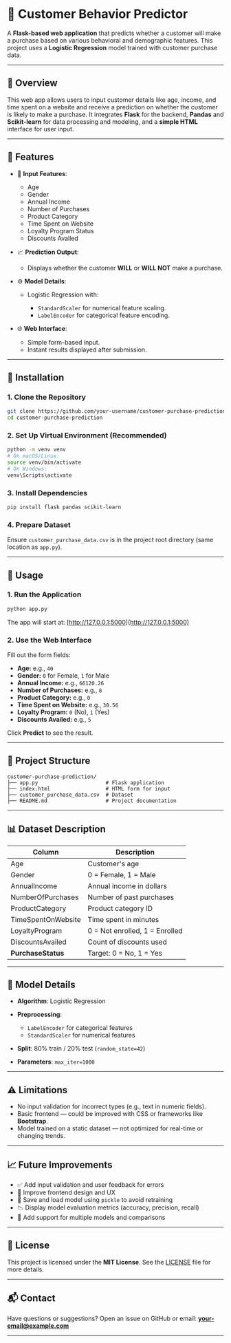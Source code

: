
# 🛒 Customer Behavior Predictor

A **Flask-based web application** that predicts whether a customer will make a purchase based on various behavioral and demographic features. This project uses a **Logistic Regression** model trained with customer purchase data.

---

## 📌 Overview

This web app allows users to input customer details like age, income, and time spent on a website and receive a prediction on whether the customer is likely to make a purchase.
It integrates **Flask** for the backend, **Pandas** and **Scikit-learn** for data processing and modeling, and a **simple HTML** interface for user input.

---

## 🚀 Features

* 🔢 **Input Features**:

  * Age
  * Gender
  * Annual Income
  * Number of Purchases
  * Product Category
  * Time Spent on Website
  * Loyalty Program Status
  * Discounts Availed

* 📈 **Prediction Output**:

  * Displays whether the customer **WILL** or **WILL NOT** make a purchase.

* ⚙️ **Model Details**:

  * Logistic Regression with:

    * `StandardScaler` for numerical feature scaling.
    * `LabelEncoder` for categorical feature encoding.

* 🌐 **Web Interface**:

  * Simple form-based input.
  * Instant results displayed after submission.

---

## 🔧 Installation

### 1. Clone the Repository

```bash
git clone https://github.com/your-username/customer-purchase-prediction.git
cd customer-purchase-prediction
```

### 2. Set Up Virtual Environment (Recommended)

```bash
python -m venv venv
# On macOS/Linux:
source venv/bin/activate
# On Windows:
venv\Scripts\activate
```

### 3. Install Dependencies

```bash
pip install flask pandas scikit-learn
```

### 4. Prepare Dataset

Ensure `customer_purchase_data.csv` is in the project root directory (same location as `app.py`).

---

## 🧪 Usage

### 1. Run the Application

```bash
python app.py
```

The app will start at: [http://127.0.0.1:5000](http://127.0.0.1:5000)

### 2. Use the Web Interface

Fill out the form fields:

* **Age:** e.g., `40`
* **Gender:** `0` for Female, `1` for Male
* **Annual Income:** e.g., `66120.26`
* **Number of Purchases:** e.g., `8`
* **Product Category:** e.g., `0`
* **Time Spent on Website:** e.g., `30.56`
* **Loyalty Program:** `0` (No), `1` (Yes)
* **Discounts Availed:** e.g., `5`

Click **Predict** to see the result.

---

## 📁 Project Structure

```
customer-purchase-prediction/
├── app.py                      # Flask application
├── index.html                  # HTML form for input
├── customer_purchase_data.csv  # Dataset
├── README.md                   # Project documentation                       
```

---

## 📊 Dataset Description

| Column             | Description                    |
| ------------------ | ------------------------------ |
| Age                | Customer's age                 |
| Gender             | 0 = Female, 1 = Male           |
| AnnualIncome       | Annual income in dollars       |
| NumberOfPurchases  | Number of past purchases       |
| ProductCategory    | Product category ID            |
| TimeSpentOnWebsite | Time spent in minutes          |
| LoyaltyProgram     | 0 = Not enrolled, 1 = Enrolled |
| DiscountsAvailed   | Count of discounts used        |
| **PurchaseStatus** | Target: 0 = No, 1 = Yes        |

---

## 🧠 Model Details

* **Algorithm**: Logistic Regression
* **Preprocessing**:

  * `LabelEncoder` for categorical features
  * `StandardScaler` for numerical features
* **Split**: 80% train / 20% test (`random_state=42`)
* **Parameters**: `max_iter=1000`

---

## ⚠️ Limitations

* No input validation for incorrect types (e.g., text in numeric fields).
* Basic frontend — could be improved with CSS or frameworks like **Bootstrap**.
* Model trained on a static dataset — not optimized for real-time or changing trends.

---

## 📈 Future Improvements

* ✅ Add input validation and user feedback for errors
* 💅 Improve frontend design and UX
* 💾 Save and load model using `pickle` to avoid retraining
* 📉 Display model evaluation metrics (accuracy, precision, recall)
* 🤖 Add support for multiple models and comparisons



---

## 📄 License

This project is licensed under the **MIT License**.
See the [LICENSE](LICENSE) file for more details.

---

## 📬 Contact

Have questions or suggestions?
Open an issue on GitHub or email: **[your-email@example.com](mailto:your-email@example.com)**

---
